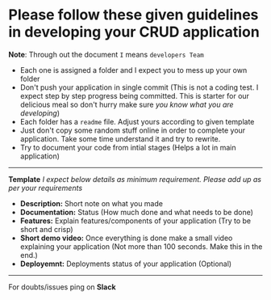 
# Please follow these given guidelines in developing your CRUD application
**Note**: Through out the document `I` means `developers Team`
* Each one is assigned a folder and I expect you to mess up your own folder
* Don't push your application in single commit (This is not a coding test. I expect step by step progress being committed. This is starter for our delicious meal so don't hurry make sure *you know what you are developing*)
* Each folder has a `readme` file. Adjust yours according to given template
* Just don't copy some random stuff online in order to complete your application. Take some time understand it and try to rewrite.
* Try to document your code from intial stages (Helps a lot in main application)
---
**Template**
*I expect below details as minimum requirement. Please add up as per your requirements*
* **Description:** Short note on what you made
* **Documentation:** Status (How much done and what needs to be done)
* **Features:** Explain features/components of your application (Try to be short and crisp)
* **Short demo video:** Once everything is done make a small video explaining your application (Not more than 100 seconds. Make this in the end.) 
* **Deployemnt:** Deployments status of your application (Optional)
---

For doubts/issues ping on **Slack**
